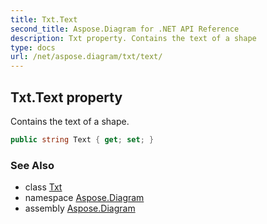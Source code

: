 ```yaml
---
title: Txt.Text
second_title: Aspose.Diagram for .NET API Reference
description: Txt property. Contains the text of a shape
type: docs
url: /net/aspose.diagram/txt/text/
---
```

## Txt.Text property

Contains the text of a shape.

```csharp
public string Text { get; set; }
```

### See Also

* class [Txt](../)
* namespace [Aspose.Diagram](../../txt/)
* assembly [Aspose.Diagram](../../../)


